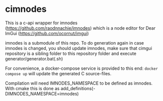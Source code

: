 # cimnodes

This is a c-api wrapper for imnodes (https://github.com/raodnnachie/imnodes)  which is a node editor for Dear ImGui (https://github.com/ocornut/imgui)

imnodes is a submodule of this repo. To do generation again in case imnodes is changed, you should update imnodes, make sure that cimgui repository is a sibling folder to this repository folder and execute generator/generator.bat(.sh)

For convenience, a docker-compose service is provided to this end: `docker compose up` will update the generated C source-files.

Compilation will need IMNODES_NAMESPACE to be defined as imnodes. With cmake this is done as add_definitions(-DIMNODES_NAMESPACE=imnodes)
